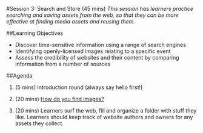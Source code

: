 #Session 3: Search and Store (45 mins)
*This session has learners practice searching and saving assets from the web, so that they can be more effective at finding media assets and reusing them.*

##Learning Objectives

* Discover time-sensitive information using a range of search engines
* Identifying openly-licensed images relating to a specific event
* Assess the credibility of websites and their content by comparing information from a number of sources

##Agenda

1. (5 mins) Introduction round (always say hello first!)

2. (20 mins) [How do you find images?](https://cogdog.makes.org/thimble/LTE4OTY5Mzk1MjA=/image-finding-discussion-activity)

3. (20 mins) Learners surf the web, fill and organize a folder with stuff they like. Learners should keep track of website authors and owners for any assets they collect.
